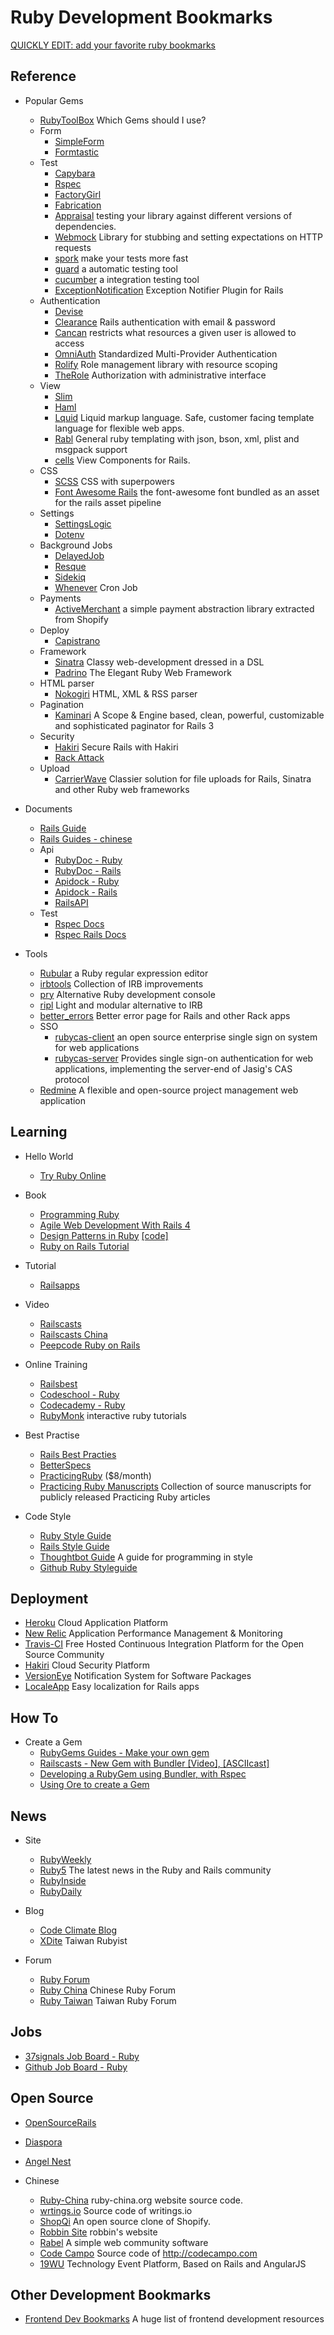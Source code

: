 # Ruby Development Bookmarks

[QUICKLY EDIT: add your favorite ruby bookmarks](https://github.com/saberma/ruby-dev-bookmarks/edit/master/README.md)

## Reference

+ Popular Gems
    + [RubyToolBox](https://www.ruby-toolbox.com) Which Gems should I use?
    + Form
        + [SimpleForm](https://github.com/plataformatec/simple_form)
        + [Formtastic](https://github.com/justinfrench/formtastic)
    + Test
        + [Capybara](https://github.com/jnicklas/capybara)
        + [Rspec](https://github.com/rspec/rspec-core)
        + [FactoryGirl](https://github.com/thoughtbot/factory_girl)
        + [Fabrication](https://github.com/paulelliott/fabrication)
        + [Appraisal](https://github.com/thoughtbot/appraisal) testing your library against different versions of dependencies.
        + [Webmock](https://github.com/bblimke/webmock) Library for stubbing and setting expectations on HTTP requests 
        + [spork](https://github.com/sporkrb/spork) make your tests more fast
        + [guard](https://github.com/guard/guard) a automatic testing tool
        + [cucumber](https://github.com/cucumber/cucumber)  a integration testing tool
        + [ExceptionNotification](https://github.com/smartinez87/exception_notification) Exception Notifier Plugin for Rails
    + Authentication
        + [Devise](https://github.com/plataformatec/devise)
        + [Clearance](https://github.com/thoughtbot/clearance) Rails authentication with email & password
        + [Cancan](https://github.com/ryanb/cancan) restricts what resources a given user is allowed to access
        + [OmniAuth](https://github.com/intridea/omniauth) Standardized Multi-Provider Authentication
        + [Rolify](https://github.com/EppO/rolify) Role management library with resource scoping
        + [TheRole](https://github.com/the-teacher/the_role) Authorization with administrative interface
    + View
        + [Slim](https://github.com/slim-template/slim)
        + [Haml](https://github.com/haml/haml)
        + [Lquid](https://github.com/Shopify/liquid) Liquid markup language. Safe, customer facing template language for flexible web apps.
        + [Rabl](https://github.com/nesquena/rabl) General ruby templating with json, bson, xml, plist and msgpack support
        + [cells](https://github.com/apotonick/cells) View Components for Rails.
    + CSS
        + [SCSS](http://sass-lang.com/) CSS with superpowers
        + [Font Awesome Rails](https://github.com/bokmann/font-awesome-rails) the font-awesome font bundled as an asset for the rails asset pipeline
    + Settings
        + [SettingsLogic](https://github.com/binarylogic/settingslogic)
        + [Dotenv](https://github.com/bkeepers/dotenv)
    + Background Jobs
        + [DelayedJob](https://github.com/collectiveidea/delayed_job)
        + [Resque](https://github.com/resque/resque)
        + [Sidekiq](https://github.com/mperham/sidekiq)
        + [Whenever](https://github.com/javan/whenever) Cron Job
    + Payments
        + [ActiveMerchant](https://github.com/Shopify/active_merchant) a simple payment abstraction library extracted from Shopify
    + Deploy
        + [Capistrano](https://github.com/capistrano/capistrano)
    + Framework
        + [Sinatra](http://www.sinatrarb.com/) Classy web-development dressed in a DSL
        + [Padrino](http://www.padrinorb.com/) The Elegant Ruby Web Framework
    + HTML parser
        + [Nokogiri](https://github.com/sparklemotion/nokogiri) HTML, XML & RSS parser
    + Pagination
        + [Kaminari](https://github.com/amatsuda/kaminari) A Scope & Engine based, clean, powerful, customizable and sophisticated paginator for Rails 3
    + Security
        + [Hakiri](https://github.com/vasinov/hakiri_cli) Secure Rails with Hakiri
        + [Rack Attack](https://github.com/kickstarter/rack-attack)
    + Upload
        + [CarrierWave](https://github.com/carrierwaveuploader/carrierwave) Classier solution for file uploads for Rails, Sinatra and other Ruby web frameworks

+ Documents
    + [Rails Guide](http://guides.rubyonrails.org/)
    + [Rails Guides - chinese](http://guides.ruby-china.org)
    + Api
        + [RubyDoc - Ruby](http://rubydoc.info/stdlib/core/frames)
        + [RubyDoc - Rails](http://rubydoc.info/docs/rails/3.2.8/frames)
        + [Apidock - Ruby](http://apidock.com/ruby)
        + [Apidock - Rails](http://apidock.com/rails)
        + [RailsAPI](http://railsapi.com/)
    + Test
        + [Rspec Docs](https://www.relishapp.com/rspec/rspec-core/docs)
        + [Rspec Rails Docs](https://www.relishapp.com/rspec/rspec-rails/docs)

+ Tools
    + [Rubular](http://rubular.com) a Ruby regular expression editor
    + [irbtools](https://github.com/janlelis/irbtools) Collection of IRB improvements
    + [pry](https://github.com/pry/pry) Alternative Ruby development console
    + [ripl](https://github.com/cldwalker/ripl) Light and modular alternative to IRB
    + [better_errors](https://github.com/charliesome/better_errors) Better error page for Rails and other Rack apps
    + SSO
      + [rubycas-client](https://github.com/rubycas/rubycas-client) an open source enterprise single sign on system for web applications
      + [rubycas-server](https://github.com/rubycas/rubycas-server) Provides single sign-on authentication for web applications, implementing the server-end of Jasig's CAS protocol
    + [Redmine](https://github.com/edavis10/redmine) A flexible and open-source project management web application

## Learning

+ Hello World
    + [Try Ruby Online](http://tryruby.org)

+ Book
    + [Programming Ruby](http://pragprog.com/book/ruby/programming-ruby)
    + [Agile Web Development With Rails 4](http://pragprog.com/book/rails4/agile-web-development-with-rails-4)
    + [Design Patterns in Ruby](http://www.amazon.com/gp/product/0321490452) [[code]](https://github.com/russolsen/design_patterns_in_ruby_code)
    + [Ruby on Rails Tutorial](http://ruby.railstutorial.org/)

+ Tutorial
    + [Railsapps](http://railsapps.github.io/)

+ Video
    + [Railscasts](http://railscasts.com/)
    + [Railscasts China](http://railscasts-china.com/)
    + [Peepcode Ruby on Rails](https://peepcode.com/screencasts/ruby-on-rails)

+ Online Training
    + [Railsbest](http://railsbest.com/)
    + [Codeschool - Ruby](http://www.codeschool.com/paths/ruby)
    + [Codecademy - Ruby](http://www.codecademy.com/tracks/ruby)
    + [RubyMonk](https://rubymonk.com)  interactive ruby tutorials

+ Best Practise
    + [Rails Best Practies](http://rails-bestpractices.com/)
    + [BetterSpecs](http://betterspecs.org/)
    + [PracticingRuby](https://practicingruby.com/) ($8/month)
    + [Practicing Ruby Manuscripts](https://github.com/elm-city-craftworks/practicing-ruby-manuscripts) Collection of source manuscripts for publicly released Practicing Ruby articles

+ Code Style
    + [Ruby Style Guide](https://github.com/bbatsov/ruby-style-guide)
    + [Rails Style Guide](https://github.com/bbatsov/rails-style-guide)
    + [Thoughtbot Guide](https://github.com/thoughtbot/guides) A guide for programming in style
    + [Github Ruby Styleguide](https://github.com/styleguide/ruby)

## Deployment

+ [Heroku](https://www.heroku.com) Cloud Application Platform
+ [New Relic](http://newrelic.com/) Application Performance Management & Monitoring
+ [Travis-CI](https://travis-ci.org/) Free Hosted Continuous Integration Platform for the Open Source Community
+ [Hakiri](https://www.hakiriup.com/) Cloud Security Platform
+ [VersionEye](https://www.versioneye.com/) Notification System for Software Packages
+ [LocaleApp](http://www.localeapp.com/) Easy localization for Rails apps

## How To

+ Create a Gem
    + [RubyGems Guides - Make your own gem](http://guides.rubygems.org/make-your-own-gem/)
    + [Railscasts - New Gem with Bundler [Video], ](http://railscasts.com/episodes/245-new-gem-with-bundler) [[ASCIIcast]](http://railscasts.com/episodes/245-new-gem-with-bundler?view=asciicast)
    + [Developing a RubyGem using Bundler, with Rspec](https://github.com/radar/guides/blob/master/gem-development.md)
    + [Using Ore to create a Gem](http://postmodern.github.io/2012/05/20/you-dont-have-to-use-bundler-to-create-new-rubygems.html)

## News

+ Site
    + [RubyWeekly](http://rubyweekly.com/)
    + [Ruby5](http://ruby5.envylabs.com/) The latest news in the Ruby and Rails community
    + [RubyInside](http://www.rubyinside.com/)
    + [RubyDaily](http://rubydaily.org/)

+ Blog
    + [Code Climate Blog](http://blog.codeclimate.com/)
    + [XDite](http://blog.xdite.net/) Taiwan Rubyist

+ Forum
    + [Ruby Forum](http://www.ruby-forum.com/)
    + [Ruby China](http://ruby-china.org) Chinese Ruby Forum
    + [Ruby Taiwan](http://ruby-taiwan.org) Taiwan Ruby Forum

## Jobs

+ [37signals Job Board - Ruby](http://jobs.37signals.com/jobs/search?term=ruby)
+ [Github Job Board - Ruby](https://jobs.github.com/positions?description=ruby)

## Open Source

+ [OpenSourceRails](http://www.opensourcerails.com)
+ [Diaspora](https://github.com/diaspora/diaspora)
+ [Angel Nest](https://github.com/fredwu/angel_nest)

+ Chinese
    + [Ruby-China](https://github.com/ruby-china/ruby-china) ruby-china.org website source code.
    + [wrtings.io](https://github.com/chloerei/writings) Source code of writings.io
    + [ShopQi](https://github.com/saberma/shopqi) An open source clone of Shopify.
    + [Robbin Site](https://github.com/robbin/robbin_site) robbin's website
    + [Rabel](https://github.com/daqing/rabel) A simple web community software
    + [Code Campo](https://github.com/chloerei/code_campo) Source code of http://codecampo.com
    + [19WU](https://github.com/saberma/19wu) Technology Event Platform, Based on Rails and AngularJS

## Other Development Bookmarks

+ [Frontend Dev Bookmarks](https://github.com/dypsilon/frontend-dev-bookmarks) A huge list of frontend development resources
